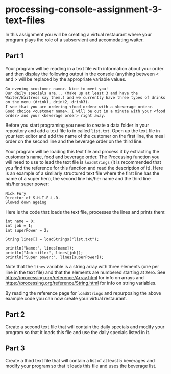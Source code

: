 # processing-console-assignment-3-text-files

In this assignment you will be creating a virtual restaurant where your program plays the role of a subservient and accomodating waiter. 

## Part 1
Your program will be reading in a text file with information about your order and then display the following output in the console (anything between < and > will be replaced by the appropriate variable values.

```
Go evening <customer name>. Nice to meet you!
Our daily specials are... (Make up at least 3 and have the Waiter/Waitress say them.) and we currently have three types of drinks on the menu (drink1, drink2, drink3).
I see that you are ordering <food order> with a <beverage order>.
Good choice <customer name>, I will be out in a minute with your <food order> and your <beverage order> right away.
```

Before you start programing you need to create a data folder in your repository and add a text file to in called `list.txt`. Open up the text file in your text editor and add the name of the customer on the first line, the meal order on the second line and the beverage order on the third line. 

Your program will be loading this text file and process it by extracting the customer's name, food and beverage order. The Processing function you will need to use to lead the text file is `loadStrings` (it is recommended that you find the reference for this function and read the description of it). Here is an example of a similarly structured text file where the first line has the name of a super hero, the second line his/her name and the third line his/her super power:

```
Nick Fury
Director of S.H.I.E.L.D.
Slowed down ageing
```
Here is the code that loads the text file, processes the lines and prints them:

```
int name = 0;
int job = 1;
int superPower = 2;

String lines[] = loadStrings("list.txt");

println("Name:", lines[name]);
println("Job title:", lines[job]);
println("Super power:", lines[superPower]);
```

Note that the `lines` variable is a string array with three elements (one per line in the text file) and that the elements are numbered starting at zero. See https://processing.org/reference/Array.html for info on arrays and https://processing.org/reference/String.html for info on string variables.

By reading the reference page for `loadStrings` and repurposing the above example code you can now create your virtual restaurant.

## Part 2
Create a second text file that will contain the daily specials and modify your program so that it loads this file and use the daily specials listed in it.

## Part 3
Create a third text file that will contain a list of at least 5 beverages and modify your program so that it loads this file and uses the beverage list.


